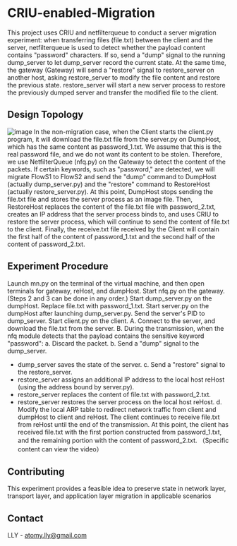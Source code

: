 # CRIU-enabled-Migration
This project uses CRIU and netfilterqueue to conduct a server migration experiment: when transferring files (file.txt) between the client and the server, netfilterqueue is used to detect whether the payload content contains "password" characters. If so, send a "dump" signal to the running dump_server to let dump_server record the current state. At the same time, the gateway (Gateway) will send a "restore" signal to restore_server on another host, asking restore_server to modify the file content and restore the previous state. restore_server will start a new server process to restore the previously dumped server and transfer the modified file to the client.
## Design Topology
![image](https://user-images.githubusercontent.com/105418310/234154876-b6563286-3c9f-4b8b-be8d-0413e126a670.png)
In the non-migration case, when the Client starts the client.py program, it will download the file.txt file from the server.py on DumpHost, which has the same content as password_1.txt. We assume that this is the real password file, and we do not want its content to be stolen. Therefore, we use NetfilterQueue (nfq.py) on the Gateway to detect the content of the packets. If certain keywords, such as "password," are detected, we will migrate FlowS1 to FlowS2 and send the "dump" command to DumpHost (actually dump_server.py) and the "restore" command to RestoreHost (actually restore_server.py). At this point, DumpHost stops sending the file.txt file and stores the server process as an image file. Then, RestoreHost replaces the content of the file.txt file with password_2.txt, creates an IP address that the server process binds to, and uses CRIU to restore the server process, which will continue to send the content of file.txt to the client. Finally, the receive.txt file received by the Client will contain the first half of the content of password_1.txt and the second half of the content of password_2.txt. 
## Experiment Procedure


Launch mn.py on the terminal of the virtual machine, and then open terminals for gateway, reHost, and dumpHost.
Start nfq.py on the gateway. (Steps 2 and 3 can be done in any order.)
Start dump_server.py on the dumpHost. Replace file.txt with password_1.txt.
Start server.py on the dumpHost after launching dump_server.py. Send the server's PID to dump_server.
Start client.py on the client.
A. Connect to the server, and download the file.txt from the server.
B. During the transmission, when the nfq module detects that the payload contains the sensitive keyword "password":
a. Discard the packet.
b. Send a "dump" signal to the dump_server.
  - dump_server saves the state of the server.
c. Send a "restore" signal to the restore_server.
  - restore_server assigns an additional IP address to the local host reHost (using the address bound by server.py).
  - restore_server replaces the content of file.txt with password_2.txt.
  - restore_server restores the server process on the local host reHost.
d. Modify the local ARP table to redirect network traffic from client and dumpHost to client and reHost.
The client continues to receive file.txt from reHost until the end of the transmission. At this point, the client has received file.txt with the first portion constructed from password_1.txt, and the remaining portion with the content of password_2.txt.
（Specific content can view the video）
## Contributing
This experiment provides a feasible idea to preserve state in network layer, transport layer, and application layer migration in applicable scenarios
## Contact

LLY - atomy.lly@gmail.com
